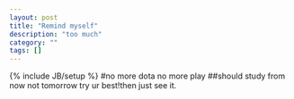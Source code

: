```yaml
---
layout: post
title: "Remind myself"
description: "too much"
category: ""
tags: []
---
```

{% include JB/setup %}
#no more dota no more play
##should study from now not tomorrow
try ur best!then just see it.
